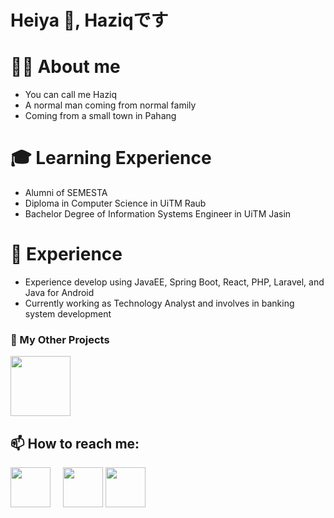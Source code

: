 # Heiya 👋, Haziqです
# 🙋‍♂️ About me
- You can call me Haziq
- A normal man coming from normal family
- Coming from a small town in Pahang

# 🎓 Learning Experience
- Alumni of SEMESTA
- Diploma in Computer Science in UiTM Raub
- Bachelor Degree of Information Systems Engineer in UiTM Jasin

# 💼 Experience
- Experience develop using JavaEE, Spring Boot, React, PHP, Laravel, and Java for Android
- Currently working as Technology Analyst and involves in banking system development


### 🚧 My Other Projects
  [<img src="https://upload.wikimedia.org/wikipedia/commons/thumb/e/e1/GitLab_logo.svg/1920px-GitLab_logo.svg.png" style="height: 96px;"/>](https://gitlab.com/nurhaziq97)

## 📫 How to reach me:
[<img src="https://upload.wikimedia.org/wikipedia/commons/thumb/8/83/Telegram_2019_Logo.svg/500px-Telegram_2019_Logo.svg.png" style="height:64px; margin-right: 16px"/>](https://t.me/nurhaziq97) 
[<img src="https://upload.wikimedia.org/wikipedia/commons/7/7e/Gmail_icon_%282020%29.svg" style="height:64px" />](mailto:muhammadnurhaziq97@gmail.com)
[<img src="https://upload.wikimedia.org/wikipedia/commons/thumb/c/ca/LinkedIn_logo_initials.png/800px-LinkedIn_logo_initials.png" style="height:64px" />](https://www.linkedin.com/in/nurhaziq97/)
<!---
nurhaziq97/nurhaziq97 is a ✨ special ✨ repository because its `README.md` (this file) appears on your GitHub profile.
You can click the Preview link to take a look at your changes.
--->
